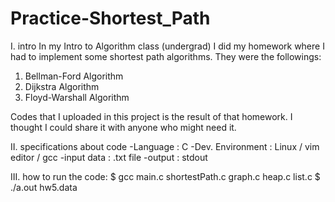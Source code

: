 # Practice-Shortest_Path
I. intro In my Intro to Algorithm class (undergrad)
I did my homework where I had to implement some shortest path algorithms.
They were the followings:
 1) Bellman-Ford Algorithm
 2) Dijkstra Algorithm
 3) Floyd-Warshall Algorithm 
 
Codes that I uploaded in this project is the result of that homework. 
I thought I could share it with anyone who might need it.

II. specifications about code
-Language : C
-Dev. Environment : Linux / vim editor / gcc
-input data : .txt file
-output : stdout

III. how to run the code: 
$ gcc main.c shortestPath.c graph.c heap.c list.c 
$ ./a.out hw5.data
